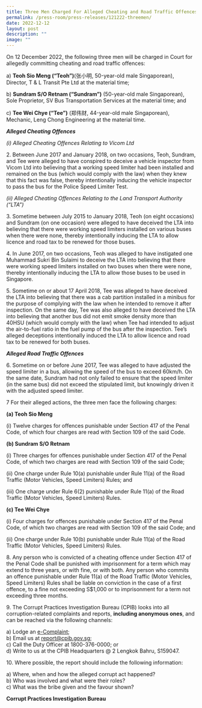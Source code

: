 ```yaml
---
title: Three Men Charged For Alleged Cheating and Road Traffic Offences
permalink: /press-room/press-releases/121222-threemen/
date: 2022-12-12
layout: post
description: ""
image: ""
---
```

On 12 December 2022, the following three men will be charged in Court for allegedly committing cheating and road traffic offences:

a) **Teoh Sio Meng (“Teoh”)**(张小明, 50-year-old male Singaporean), Director, T & L Transit Pte Ltd at the material time;

b) **Sundram S/O Retnam (“Sundram”)** (50-year-old male Singaporean), Sole Proprietor, SV Bus Transportation Services at the material time; and

c) **Tee Wei Chye (“Tee”)** (郑伟财, 44-year-old male Singaporean), Mechanic, Leng Chong Engineering at the material time.

***Alleged Cheating Offences***

*(i) Alleged Cheating Offences Relating to Vicom Ltd*

2\. Between June 2017 and January 2018, on two occasions, Teoh, Sundram, and Tee were alleged to have conspired to deceive a vehicle inspector from Vicom Ltd into believing that a working speed limiter had been installed and remained on the bus (which would comply with the law) when they knew that this fact was false, thereby intentionally inducing the vehicle inspector to pass the bus for the Police Speed Limiter Test.

*(ii) Alleged Cheating Offences Relating to the Land Transport Authority (“LTA”)*

3\. Sometime between July 2015 to January 2018, Teoh (on eight occasions) and Sundram (on one occasion) were alleged to have deceived the LTA into believing that there were working speed limiters installed on various buses when there were none, thereby intentionally inducing the LTA to allow licence and road tax to be renewed for those buses.

4\. In June 2017, on two occasions, Teoh was alleged to have instigated one Muhammad Sukri Bin Sulaimi to deceive the LTA into believing that there were working speed limiters installed on two buses when there were none, thereby intentionally inducing the LTA to allow those buses to be used in Singapore.

5\. Sometime on or about 17 April 2018, Tee was alleged to have deceived the LTA into believing that there was a cab partition installed in a minibus for the purpose of complying with the law when he intended to remove it after inspection. On the same day, Tee was also alleged to have deceived the LTA into believing that another bus did not emit smoke density more than 40HSU (which would comply with the law) when Tee had intended to adjust the air-to-fuel ratio in the fuel pump of the bus after the inspection. Tee’s alleged deceptions intentionally induced the LTA to allow licence and road tax to be renewed for both buses.

***Alleged Road Traffic Offences***

6\. Sometime on or before June 2017, Tee was alleged to have adjusted the speed limiter in a bus, allowing the speed of the bus to exceed 60km/h. On the same date, Sundram had not only failed to ensure that the speed limiter (in the same bus) did not exceed the stipulated limit, but knowingly driven it with the adjusted speed limiter.

7 For their alleged actions, the three men face the following charges:

**(a) Teoh Sio Meng**

(i) Twelve charges for offences punishable under Section 417 of the Penal Code, of which four charges are read with Section 109 of the said Code.

**(b) Sundram S/O Retnam**

(i) Three charges for offences punishable under Section 417 of the Penal Code, of which two charges are read with Section 109 of the said Code;

(ii) One charge under Rule 10(a) punishable under Rule 11(a) of the Road Traffic (Motor Vehicles, Speed Limiters) Rules; and

(iii) One charge under Rule 6(2) punishable under Rule 11(a) of the Road Traffic (Motor Vehicles, Speed Limiters) Rules.

**(c) Tee Wei Chye**

(i) Four charges for offences punishable under Section 417 of the Penal Code, of which two charges are read with Section 109 of the said Code; and

(ii) One charge under Rule 10(b) punishable under Rule 11(a) of the Road Traffic (Motor Vehicles, Speed Limiters) Rules.

8\. Any person who is convicted of a cheating offence under Section 417 of the Penal Code shall be punished with imprisonment for a term which may extend to three years, or with fine, or with both. Any person who commits an offence punishable under Rule 11(a) of the Road Traffic (Motor Vehicles, Speed Limiters) Rules shall be liable on conviction in the case of a first offence, to a fine not exceeding S$1,000 or to imprisonment for a term not exceeding three months.

9\. The Corrupt Practices Investigation Bureau (CPIB) looks into all corruption-related
complaints and reports, **including anonymous ones**, and can be reached via the
following channels:

a) Lodge an [e-Complaint](/e-services/e-complaint-for-corrupt-conduct);<br>
b) Email us at <a class="spamspan" href="mailto:report@cpib.gov.sg">report@cpib.gov.sg</a>;<br />
c) Call the Duty Officer at 1800-376-0000; or<br />
d) Write to us at the CPIB Headquarters @ 2 Lengkok Bahru, S159047.

10\. Where possible, the report should include the following information:

a) Where, when and how the alleged corrupt act happened?<br />
b) Who was involved and what were their roles?<br />
c) What was the bribe given and the favour shown?

**Corrupt Practices Investigation Bureau**